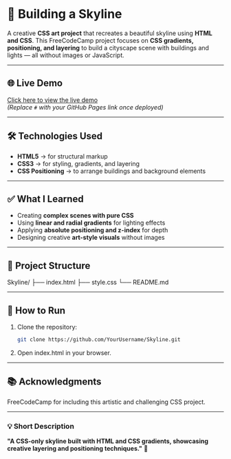 # 🌆 Building a Skyline

A creative **CSS art project** that recreates a beautiful skyline using **HTML and CSS**. This FreeCodeCamp project focuses on **CSS gradients, positioning, and layering** to build a cityscape scene with buildings and lights — all without images or JavaScript.

---

## 🌐 Live Demo
[Click here to view the live demo](https://priyadhar29.github.io/Building_A_City_Skyline/)  
*(Replace `#` with your GitHub Pages link once deployed)*

---

## 🛠️ Technologies Used
- **HTML5** → for structural markup  
- **CSS3** → for styling, gradients, and layering  
- **CSS Positioning** → to arrange buildings and background elements  

---

## ✅ What I Learned
- Creating **complex scenes with pure CSS**  
- Using **linear and radial gradients** for lighting effects  
- Applying **absolute positioning and z-index** for depth  
- Designing creative **art-style visuals** without images  

---

## 📂 Project Structure
Skyline/
├── index.html
├── style.css
└── README.md

---

## 🚀 How to Run
1. Clone the repository:
   ```bash
   git clone https://github.com/YourUsername/Skyline.git

2. Open index.html in your browser.

---

## 📚 Acknowledgments

FreeCodeCamp for including this artistic and challenging CSS project.

---

### 💡 Short Description 

**"A CSS-only skyline built with HTML and CSS gradients, showcasing creative layering and positioning techniques."** 🌆
